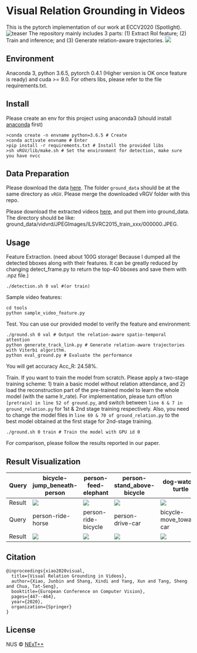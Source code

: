 # Visual Relation Grounding in Videos

This is the pytorch implementation of our work at ECCV2020 (Spotlight). 
![teaser](https://github.com/doc-doc/vRGV/blob/master/introduction.png)
The repository mainly includes 3 parts: (1) Extract RoI feature; (2) Train and inference; and (3) Generate relation-aware trajectories.
![](https://github.com/doc-doc/vRGV/blob/master/model.png)

## Environment

Anaconda 3, python 3.6.5, pytorch 0.4.1 (Higher version is OK once feature is ready) and cuda >= 9.0. For others libs, please refer to the file requirements.txt.

## Install
Please create an env for this project using anaconda3 (should install [anaconda](https://docs.anaconda.com/anaconda/install/linux/) first)
```
>conda create -n envname python=3.6.5 # Create
>conda activate envname # Enter
>pip install -r requirements.txt # Install the provided libs
>sh vRGV/lib/make.sh # Set the environment for detection, make sure you have nvcc
```
## Data Preparation
Please download the data [here](https://drive.google.com/file/d/1qNJ3jBPPoi0BPkvLqooS66czvCxsib1M/view?usp=sharing). The folder ```ground_data``` should be at the same directory as ```vRGV```. Please merge the downloaded vRGV folder with this repo. 

Please download the extracted videos [here](https://drive.google.com/file/d/1HpgJ38GjW0mXXBjsEMReLvXhfYaehKqR/view?usp=sharing), and put them into ground_data. 
The directory should be like: ground_data/vidvrd/JPEGImages/ILSVRC2015_train_xxx/000000.JPEG.

## Usage
Feature Extraction. (need about 100G storage! Because I dumped all the detected bboxes along with their features. It can be greatly reduced by changing detect_frame.py to return the top-40 bboxes and save them with .npz file.)
```
./detection.sh 0 val #(or train)
```
Sample video features:
```
cd tools
python sample_video_feature.py
```
Test. You can use our provided model to verify the feature and environment:
```
./ground.sh 0 val # Output the relation-aware spatio-temporal attention
python generate_track_link.py # Generate relation-aware trajectories with Viterbi algorithm.
python eval_ground.py # Evaluate the performance
```
You will get accuracy Acc_R: 24.58%.

Train. If you want to train the model from scratch. Please apply a two-stage training scheme: 1) train a basic model without relation attendance, and 2) load the reconstruction part of the pre-trained model to learn the whole model (with the same lr_rate). For implementation, please turn off/on ```[pretrain] in line 52 of ground.py```, and switch between ```line 6 & 7 in ground_relation.py```  for 1st & 2nd stage training respectively. Also, you need to change the model files in ```line 69 & 70 of ground_relation.py``` to the best model obtained at the first stage for 2nd-stage training. 
```
./ground.sh 0 train # Train the model with GPU id 0
```
For comparison, please follow the results reported in our paper.
## Result Visualization
|Query| bicycle-jump_beneath-person       | person-feed-elephant          | person-stand_above-bicycle       | dog-watch-turtle|
|:---| --------------------------------- | ----------------------------- | ---------------------------------------- | ---------------------------------------- | 
|Result| ![](https://media.giphy.com/media/htciIcJZ2q7pb06zoI/giphy.gif) | ![](https://media.giphy.com/media/dX34r2BJNjVCNCuFNy/giphy.gif)   | ![](https://media.giphy.com/media/ln7xmvrkjcX47W9Kax/giphy.gif)|![](https://media.giphy.com/media/h5uiVR9ukJLVRgT9yC/giphy.gif)|
|Query| person-ride-horse       | person-ride-bicycle          |   person-drive-car     |  bicycle-move_toward-car|
|Result| ![](https://media.giphy.com/media/J5jSa7lJxwFXorWYbx/giphy.gif) | ![](https://media.giphy.com/media/lSsztYWamp6gLfHSfg/giphy.gif)   | ![](https://media.giphy.com/media/S5Kp8KaApxrazkVmcd/giphy.gif)|![](https://media.giphy.com/media/ZE4vFIjfm1BHXP7w0R/giphy.gif)|

## Citation

```
@inproceedings{xiao2020visual,
  title={Visual Relation Grounding in Videos},
  author={Xiao, Junbin and Shang, Xindi and Yang, Xun and Tang, Sheng and Chua, Tat-Seng},
  booktitle={European Conference on Computer Vision},
  pages={447--464},
  year={2020},
  organization={Springer}
}
```

## License

NUS © [NExT++](https://nextcenter.org/)

